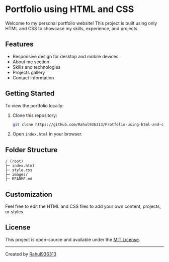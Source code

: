 # Portfolio using HTML and CSS

Welcome to my personal portfolio website! This project is built using only HTML and CSS to showcase my skills, experience, and projects.

## Features

- Responsive design for desktop and mobile devices
- About me section
- Skills and technologies
- Projects gallery
- Contact information

## Getting Started

To view the portfolio locally:
1. Clone this repository:
   ```bash
   git clone https://github.com/Rahul936313/Protfolio-using-html-and-css..git
   ```
2. Open `index.html` in your browser.

## Folder Structure

```
/ (root)
├─ index.html
├─ style.css
├─ images/
├─ README.md
```

## Customization

Feel free to edit the HTML and CSS files to add your own content, projects, or styles.

## License

This project is open-source and available under the [MIT License](LICENSE).

---

Created by [Rahul936313](https://github.com/Rahul936313)
